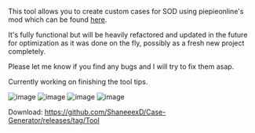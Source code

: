 This tool allows you to create custom cases for SOD using piepieonline's mod which can be found [here](https://thunderstore.io/c/shadows-of-doubt/p/Piepieonline/CommunityCaseLoader/).

It's fully functional but will be heavily refactored and updated in the future for optimization as it was done on the fly, possibly as a fresh new project completely.

Please let me know if you find any bugs and I will try to fix them asap.

Currently working on finishing the tool tips.

![image](https://github.com/user-attachments/assets/25ed573d-5cad-461d-87f1-be3dd31c18ef)
![image](https://github.com/user-attachments/assets/f8c47e08-e2b2-4b25-9cc5-53e0fc18fc30)
![image](https://github.com/user-attachments/assets/a831cb6d-41a1-4610-8ec2-281e64e40553)
![image](https://github.com/user-attachments/assets/5afc690d-eea0-4451-9cc0-1bfaa5c4a60b)


Download: https://github.com/ShaneeexD/Case-Generator/releases/tag/Tool
